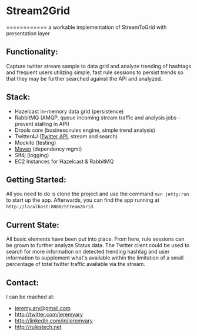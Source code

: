 # Stream2Grid
============
a workable implementation of StreamToGrid with presentation layer

## Functionality:

Capture twitter stream sample to data grid and analyze trending of hashtags and frequent users utilizing simple, fast
rule sessions to persist trends so that they may be further searched against the API and analyzed.

## Stack:
 - Hazelcast in-memory data grid (persistence)
 - RabbitMQ (AMQP, queue incoming stream traffic and analysis jobs - prevent stalling in API)
 - Drools core (business rules engine, simple trend analysis)
 - Twitter4J ([Twitter API](https://dev.twitter.com/), stream and search)
 - Mockito (testing)
 - [Maven](pom.xml) (dependency mgmt)
 - Slf4j (logging)
 - EC2 Instances for Hazelcast & RabbitMQ

## Getting Started:
All you need to do is clone the project and use the command `mvn jetty:run` to start up the app. Afterwards, you can find the app running at `http://localhost:8080/Stream2Grid`.

## Current State:
All basic elements have been put into place. From here, rule sessions can be grown to further analyze Status data. The
Twitter client could be used to search for more information on detected trending hashtag and user information
to supplement what's available within the limitation of a small percentage of total twitter traffic available via the stream.

## Contact:
I can be reached at:
 - jeremy.ary@gmail.com
 - http://twitter.com/jeremyary
 - http://linkedIn.com/in/jeremyary
 - http://rulestech.net
